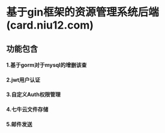 # 基于gin框架的资源管理系统后端(card.niu12.com)

## 功能包含

#### 1.基于gorm对于mysql的增删该查
#### 2.jwt用户认证
#### 3.自定义Auth权限管理
#### 4.七牛云文件存储
#### 5.邮件发送

